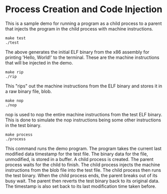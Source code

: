 # Process Creation and Code Injection

This is a sample demo for running a program as a child process to a parent that injects the program in the child process with machine instructions. 

```
make test
./test
```

The above generates the initial ELF binary from the x86 assembly for printing 'Hello, World!' to the terminal. These are the machine instructions that will be injected in the demo.

```
make rip
./rip
```

This "rips" out the machine instructions from the ELF binary and stores it in a raw binary file, blob.

```
make nop
./nop
```

nop is used to nop the entire machine instructions from the test ELF binary. This is done to simulate the nop instructions being some other instructions in the test binary.

```
make process
./process
```

This command runs the demo program. The program takes the current last modified data timestamp for the test file. The binary data for the file, unmodified, is stored in a buffer. A child process is created. The parent process waits for the child to finish. The child process injects the machine instructions from the blob file into the test file. The child process then runs the test binary. When the child process ends, the parent breaks out of its busy wait. The parent then reverts the test binary back to its original data. The timestamp is also set back to its last modification time taken before.

